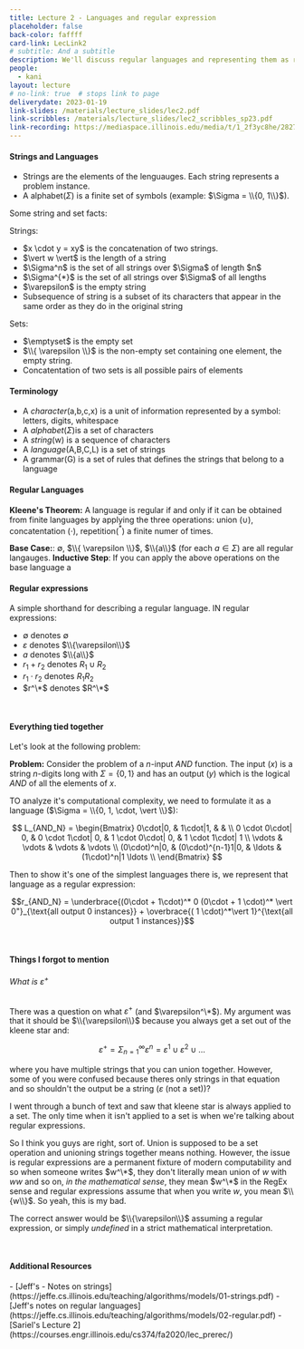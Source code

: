 ```yaml
---
title: Lecture 2 - Languages and regular expression
placeholder: false
back-color: faffff
card-link: LecLink2
# subtitle: And a subtitle
description: We'll discuss regular languages and representing them as regular expressions (the OG RegEx). 
people:
  - kani
layout: lecture
# no-link: true  # stops link to page 
deliverydate: 2023-01-19
link-slides: /materials/lecture_slides/lec2.pdf
link-scribbles: /materials/lecture_slides/lec2_scribbles_sp23.pdf
link-recording: https://mediaspace.illinois.edu/media/t/1_2f3yc8he/282723252
---
```


#### Strings and Languages
- Strings are the elements of the lenguauges. Each string represents a problem instance. 
- A alphabet($\Sigma$) is a finite set of symbols (example: $\Sigma = \\{0, 1\\}$).

Some string and set facts: 
<div class="row">
    <div class="col-md-6">
    Strings:
    <ul>
    <li>$x \cdot y = xy$ is the concatenation of two strings. </li>
    <li>$\vert w \vert$ is the length of a string </li>
    <li>$\Sigma^n$ is the set of all strings over $\Sigma$ of length $n$ </li>
    <li>$\Sigma^{*}$ is the set of all strings over $\Sigma$ of all lengths  </li>
    <li>$\varepsilon$ is the empty string </li>
    <li>Subsequence of string is a subset of its characters that appear in the same order as they do in the original string </li>
    </ul>
    </div>
    <div class="col-md-6">
    Sets:
    <ul>
    <li>$\emptyset$ is the empty set </li>
    <li>$\\{ \varepsilon \\}$ is the non-empty set containing one element, the empty string. </li>
    <li>Concatentation of two sets is all possible pairs of elements </li>
    </ul>
    </div>    
</div>

#### Terminology
- A *character*(a,b,c,x) is a unit of information represented by a symbol: letters, digits, whitespace
- A *alphabet*($\Sigma$)is a set of characters
- A *string*(w) is a sequence of characters
- A *language*(A,B,C,L) is a set of strings
- A grammar(G) is a set of rules that defines the strings that belong to a language

#### Regular Languages

**Kleene's Theorem:** A language is regular if and only if it can be obtained from finite languages by applying the three operations: union ($\cup$), concatentation ($\cdot$), repetition($^*$) a finite numer of times. 

**Base Case:**: $\emptyset$, $\\{ \varepsilon \\}$, $\\{a\\}$ (for each $a \in \Sigma$) are all regular langauges. 
**Inductive Step**: If you can apply the above operations on the base language a 

#### Regular expressions

A simple shorthand for describing a regular language. IN regular expressions: 

- $\emptyset$ denotes $\emptyset$
- $\varepsilon$ denotes $\\{\varepsilon\\}$
- $a$ denotes $\\{a\\}$
- $r_1+r_2$ denotes $R_1 \cup R_2$
- $r_1 \cdot r_2$ denotes $R_1R_2$
- $r^\*$ denotes $R^\*$


&nbsp;
#### Everything tied together

Let's look at the following problem: 

**Problem:** Consider the problem of a *n*-input *AND* function. The input ($x$) is a string $n$-digits long with $\Sigma = \{0,1\}$ and has an output ($y$) which is the logical *AND* of all the elements of $x$.  

TO analyze it's computational complexity, we need to formulate it as a language  ($\Sigma = \\{0, 1, \cdot, \vert \\}$): 

$$ L_{AND_N} = 
		\begin{Bmatrix}
			0\cdot|0, & 1\cdot|1, & &  \\
			0 \cdot 0\cdot| 0, & 0 \cdot 1\cdot| 0, & 1 \cdot 0\cdot| 0, & 1 \cdot 1\cdot| 1 \\
			\vdots & \vdots & \vdots & \vdots \\
			(0\cdot)^n|0, & (0\cdot)^{n-1}1|0, & \ldots & (1\cdot)^n|1 \ldots \\
		\end{Bmatrix} $$

Then to show it's one of the simplest languages there is, we represent that language as a regular expression:

$$r_{AND_N} = \underbrace{(0\cdot + 1\cdot)^* 0 (0\cdot + 1 \cdot)^* \vert 0"}_{\text{all output 0 instances}} + \overbrace{( 1 \cdot)^*\vert 1}^{\text{all output 1 instances}}$$

&nbsp;
#### Things I forgot to mention

###### What is $\varepsilon^+$

There was a question on what $\varepsilon^+$ (and $\varepsilon^\*$). My argument was that it should be $\\{\varepsilon\\}$ because you always get a set out of the kleene star and: 

$$\varepsilon^+ = \Sigma_{n=1}^{\infty}\varepsilon^n = \varepsilon^1 \cup \varepsilon^2 \cup \ldots$$

where you have multiple strings that you can union together. However, some of you were confused because theres only strings in that equation and so shouldn't the output be a string ($\varepsilon$ (not a set))? 

I went through a bunch of text and saw that kleene star is always applied to a set. The only time when it isn't applied to a set is when we're talking about regular expressions. 

So I think you guys are right, sort of. Union is supposed to be a set operation and unioning strings together means nothing. However, the issue is regular expressions are a permanent fixture of modern computability and so when someone writes $w^\*$, they don't literally mean union of $w$ with $ww$ and so on, *in the mathematical sense*, they mean $w^\*$ in the RegEx sense and regular expressions assume that when you write $w$, you mean $\\{w\\}$. So yeah, this is my bad. 

The correct answer would be $\\{\varepsilon\\}$ assuming a regular expression, or simply *undefined* in a strict mathematical interpretation. 


&nbsp;
<h4>Additional Resources</h4>
- [Jeff's - Notes on strings](https://jeffe.cs.illinois.edu/teaching/algorithms/models/01-strings.pdf)
- [Jeff's notes on regular languages](https://jeffe.cs.illinois.edu/teaching/algorithms/models/02-regular.pdf)
- [Sariel's Lecture 2](https://courses.engr.illinois.edu/cs374/fa2020/lec_prerec/) 







